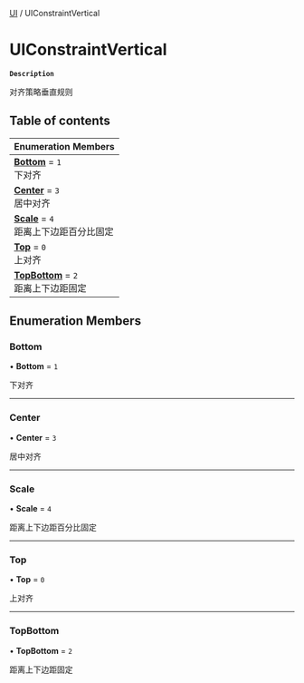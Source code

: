 [UI](../modules/UI.UI.md) / UIConstraintVertical

# UIConstraintVertical <Badge type="tip" text="Enumeration" /> 

**`Description`**

对齐策略垂直规则

## Table of contents

| Enumeration Members |
| :-----|
| **[Bottom](UI.UIConstraintVertical.md#bottom)** = ``1`` <br> 下对齐|
| **[Center](UI.UIConstraintVertical.md#center)** = ``3`` <br> 居中对齐|
| **[Scale](UI.UIConstraintVertical.md#scale)** = ``4`` <br> 距离上下边距百分比固定|
| **[Top](UI.UIConstraintVertical.md#top)** = ``0`` <br> 上对齐|
| **[TopBottom](UI.UIConstraintVertical.md#topbottom)** = ``2`` <br> 距离上下边距固定|

## Enumeration Members

### Bottom  

• **Bottom** = ``1``

下对齐

___

### Center  

• **Center** = ``3``

居中对齐

___

### Scale  

• **Scale** = ``4``

距离上下边距百分比固定

___

### Top  

• **Top** = ``0``

上对齐

___

### TopBottom  

• **TopBottom** = ``2``

距离上下边距固定
